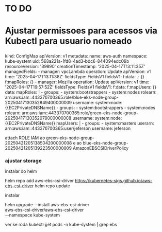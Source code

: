 # TO DO
# Ajustar permissoes para acessos via Kubectl para usuario nomeado
#####
  kind: ConfigMap
  apiVersion: v1
  metadata:
    name: aws-auth
    namespace: kube-system
    uid: 568a221a-1fd8-4ad3-bdc6-844094edc09b
    resourceVersion: '39890'
    creationTimestamp: '2025-04-17T13:11:35Z'
    managedFields:
      - manager: vpcLambda
        operation: Update
        apiVersion: v1
        time: '2025-04-17T13:11:38Z'
        fieldsType: FieldsV1
        fieldsV1:
          f:data:
            .: {}
            f:mapRoles: {}
      - manager: Mozilla
        operation: Update
        apiVersion: v1
        time: '2025-04-17T16:57:52Z'
        fieldsType: FieldsV1
        fieldsV1:
          f:data:
            f:mapUsers: {}
  data:
    mapRoles: |
      - groups:
        - system:bootstrappers
        - system:nodes
        rolearn: arn:aws:iam::443370700365:role/blue-eks-node-group-20250417130352849400000009
        username: system:node:{{EC2PrivateDNSName}}
      - groups:
        - system:bootstrappers
        - system:nodes
        rolearn: arn:aws:iam::443370700365:role/green-eks-node-group-20250417130352079000000008
        username: system:node:{{EC2PrivateDNSName}}
    mapUsers: |
      - groups:
        - system:masters
        userarn: arn:aws:iam::443370700365:user/jeferson
        username: jeferson






attach ROLE IAM ao green-eks-node-group-20250421205138504200000008
e ao 
blue-eks-node-group-20250421205139223500000009 
AmazonEBSCSIDriverPolicy




### ajustar storage
instalar do helm 

helm repo add aws-ebs-csi-driver https://kubernetes-sigs.github.io/aws-ebs-csi-driver
helm repo update

instalar

helm upgrade --install aws-ebs-csi-driver \
  aws-ebs-csi-driver/aws-ebs-csi-driver \
  --namespace kube-system


ver se roda
kubectl get pods -n kube-system | grep ebs